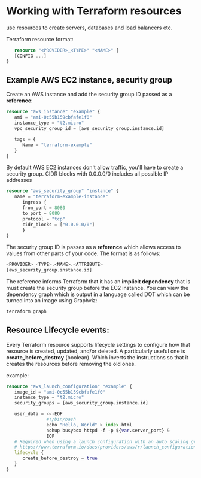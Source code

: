 # Working with Terraform resources

use resources to create servers, databases and load balancers etc.

Terraform resource format:

```tf
   resource "<PROVIDER>_<TYPE>" "<NAME>" {
   [CONFIG ...]
}
```

## Example AWS EC2 instance, security group

Create an AWS instance and add the security group ID passed as a **reference**:

```tf
resource "aws_instance" "example" {
   ami = "ami-0c55b159cbfafe1f0"
   instance_type = "t2.micro"
   vpc_security_group_id = [aws_security_group.instance.id]

   tags = {
      Name = "terraform-example"
   }
}
```

By default AWS EC2 instances don't allow traffic, you'll have to create a security group.  CIDR blocks with 0.0.0.0/0 includes all possible IP addresses

```tf
resource "aws_security_group" "instance" {
   name = "terraform-example-instance"
      ingress {
      from_port = 8080
      to_port = 8080
      protocol = "tcp"
      cidr_blocks = ["0.0.0.0/0"]
      }
}
```

The security group ID is passes as a **reference** which allows access to values from other parts of your code.  The format is as follows:

```tf
<PROVIDER>_<TYPE>.<NAME>.<ATTRIBUTE>
[aws_security_group.instance.id]
```

The reference informs Terraform that it has an **implicit dependency** that is must create the security group before the EC2 instance. You can view the dependency graph which is output in a language called DOT which can be turned into an image using Graphviz:

```sh
terraform graph
```

## Resource Lifecycle events:

Every Terraform resource supports lifecycle settings to configure how that resource is created, updated, and/or deleted.  A particularly useful one is **create_before_destroy** (boolean). Which inverts the instructions so that it creates the resources before removing the old ones.

example:

```tf
resource "aws_launch_configuration" "example" {
   image_id = "ami-0c55b159cbfafe1f0"
   instance_type = "t2.micro"
   security_groups = [aws_security_group.instance.id]

   user_data = <<-EOF
               #!/bin/bash
               echo "Hello, World" > index.html
               nohup busybox httpd -f -p ${var.server_port} &
               EOF
   # Required when using a launch configuration with an auto scaling group.
   # https://www.terraform.io/docs/providers/aws/r/launch_configuration.html
   lifecycle {
      create_before_destroy = true
   }
}
```